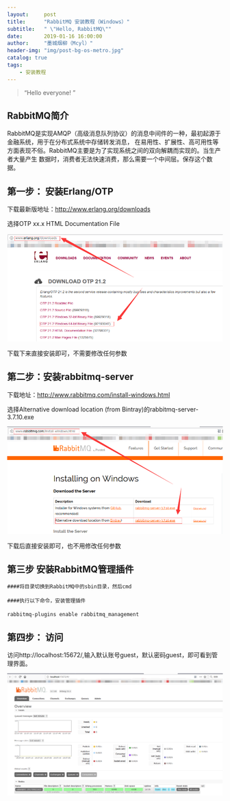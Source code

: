 ```yaml
---
layout:     post
title:      "RabbitMQ 安装教程（Windows）"
subtitle:   " \"Hello, RabbitMQ\""
date:       2019-01-16 16:00:00
author:     "墨城烟柳（Mcyl）"
header-img: "img/post-bg-os-metro.jpg"
catalog: true
tags:
    - 安装教程
---
```


> “Hello everyone! ”


## RabbitMQ简介

RabbitMQ是实现AMQP（高级消息队列协议）的消息中间件的一种，最初起源于金融系统，用于在分布式系统中存储转发消息，
在易用性、扩展性、高可用性等方面表现不俗。RabbitMQ主要是为了实现系统之间的双向解耦而实现的。当生产者大量产生
数据时，消费者无法快速消费，那么需要一个中间层。保存这个数据。



## 第一步： 安装Erlang/OTP

下载最新版地址：http://www.erlang.org/downloads

选择OTP xx.x HTML Documentation File

![OTP](../img/rabbitmq/OTP.png)

下载下来直接安装即可，不需要修改任何参数

## 第二步：安装rabbitmq-server

下载地址：http://www.rabbitmq.com/install-windows.html

选择Alternative download location (from Bintray)的rabbitmq-server-3.7.10.exe

![RabbitMQ](../img/rabbitmq/RabbitMQ.png)

下载后直接安装即可，也不用修改任何参数


## 第三步 安装RabbitMQ管理插件

	####将目录切换到RabbitMQ中的sbin目录，然后cmd
	
	####执行以下命令，安装管理插件
	
	rabbitmq-plugins enable rabbitmq_management
	
## 第四步： 访问

 访问http://localhost:15672/,输入默认账号guest，默认密码guest，即可看到管理界面。
 
 ![Result](../img/rabbitmq/Result.png)


